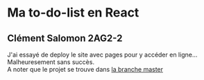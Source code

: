 # Ma to-do-list en React
## Clément Salomon 2AG2-2

J'ai essayé de deploy le site avec pages pour y accéder en ligne... Malheuresement sans succès.
<br>
A noter que le projet se trouve dans <a href="https://github.com/SALOMON-Clement-2225077aa/ToDoList-React/tree/master"> la branche master </a>
